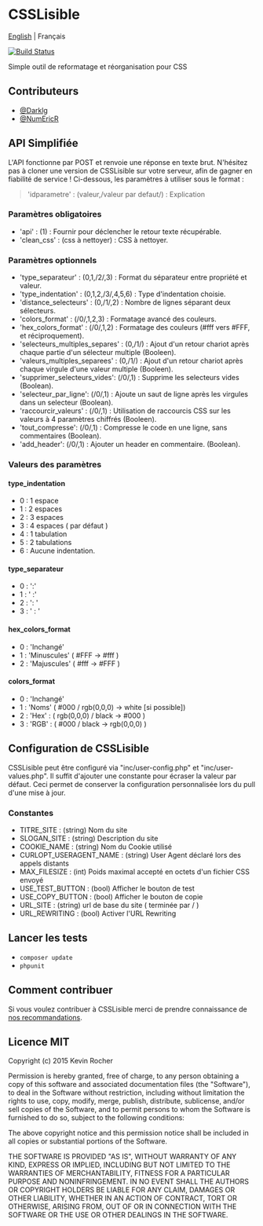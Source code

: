 # CSSLisible

[English](README_en.md) | Français

[![Build Status](https://travis-ci.org/Darklg/CSSLisible.svg?branch=master)](https://travis-ci.org/Darklg/CSSLisible)

Simple outil de reformatage et réorganisation pour CSS

## Contributeurs

* [@Darklg](https://github.com/Darklg)
* [@NumEricR](https://github.com/NumEricR)

## API Simplifiée

L'API fonctionne par POST et renvoie une réponse en texte brut. N'hésitez pas à cloner une version de CSSLisible sur votre serveur, afin de gagner en fiabilité de service !
Ci-dessous, les paramètres à utiliser sous le format :

> 'idparametre' : (valeur,/valeur par defaut/) : Explication

### Paramètres obligatoires

* 'api' : (1) : Fournir pour déclencher le retour texte récupérable.
* 'clean_css' : (css à nettoyer) : CSS à nettoyer.

### Paramètres optionnels

* 'type_separateur' : (0,1,/2/,3) : Format du séparateur entre propriété et valeur.
* 'type_indentation' : (0,1,2,/3/,4,5,6) : Type d'indentation choisie.
* 'distance_selecteurs' : (0,/1/,2) : Nombre de lignes séparant deux sélecteurs.
* 'colors_format' : (/0/,1,2,3) : Formatage avancé des couleurs.
* 'hex_colors_format' : (/0/,1,2) : Formatage des couleurs (#fff vers #FFF, et réciproquement).
* 'selecteurs_multiples_separes' : (0,/1/) : Ajout d'un retour chariot après chaque partie d'un sélecteur multiple (Booleen).
* 'valeurs_multiples_separees' : (0,/1/) : Ajout d'un retour chariot après chaque virgule d'une valeur multiple (Booleen).
* 'supprimer_selecteurs_vides': (/0/,1) : Supprime les selecteurs vides (Boolean).
* 'selecteur_par_ligne': (/0/,1) : Ajoute un saut de ligne après les virgules dans un selecteur (Boolean).
* 'raccourcir_valeurs' : (/0/,1) : Utilisation de raccourcis CSS sur les valeurs à 4 paramètres chiffrés (Booleen).
* 'tout_compresse': (/0/,1) : Compresse le code en une ligne, sans commentaires (Boolean).
* 'add_header': (/0/,1) : Ajouter un header en commentaire. (Boolean).

### Valeurs des paramètres

#### type_indentation

* 0 : 1 espace
* 1 : 2 espaces
* 2 : 3 espaces
* 3 : 4 espaces ( par défaut )
* 4 : 1 tabulation
* 5 : 2 tabulations
* 6 : Aucune indentation.

#### type_separateur

* 0 : ':'
* 1 : ' :'
* 2 : ': '
* 3 : ' : '

#### hex_colors_format

* 0 : 'Inchangé'
* 1 : 'Minuscules' ( #FFF -> #fff )
* 2 : 'Majuscules' ( #fff -> #FFF )

#### colors_format

* 0 : 'Inchangé'
* 1 : 'Noms' ( #000 / rgb(0,0,0)  -> white [si possible])
* 2 : 'Hex' : ( rgb(0,0,0) / black -> #000 )
* 3 : 'RGB' : ( #000 / black -> rgb(0,0,0) )

## Configuration de CSSLisible

CSSLisible peut être configuré via "inc/user-config.php" et "inc/user-values.php".
Il suffit d'ajouter une constante pour écraser la valeur par défaut.
Ceci permet de conserver la configuration personnalisée lors du pull d'une mise à jour.

### Constantes

* TITRE_SITE : (string) Nom du site
* SLOGAN_SITE : (string) Description du site
* COOKIE_NAME : (string) Nom du Cookie utilisé
* CURLOPT_USERAGENT_NAME : (string) User Agent déclaré lors des appels distants
* MAX_FILESIZE : (int) Poids maximal accepté en octets d'un fichier CSS envoyé
* USE_TEST_BUTTON : (bool) Afficher le bouton de test
* USE_COPY_BUTTON : (bool) Afficher le bouton de copie
* URL_SITE : (string) url de base du site ( terminée par / )
* URL_REWRITING : (bool) Activer l'URL Rewriting

## Lancer les tests

* `composer update`
* `phpunit`

## Comment contribuer

Si vous voulez contribuer à CSSLisible merci de prendre connaissance de [nos recommandations](https://github.com/Darklg/CSSLisible/blob/master/CONTRIBUTING.md).

## Licence MIT

Copyright (c) 2015 Kevin Rocher

Permission is hereby granted, free of charge, to any person obtaining a copy of this software and associated documentation files (the "Software"), to deal in the Software without restriction, including without limitation the rights to use, copy, modify, merge, publish, distribute, sublicense, and/or sell copies of the Software, and to permit persons to whom the Software is furnished to do so, subject to the following conditions:

The above copyright notice and this permission notice shall be included in all copies or substantial portions of the Software.

THE SOFTWARE IS PROVIDED "AS IS", WITHOUT WARRANTY OF ANY KIND, EXPRESS OR IMPLIED, INCLUDING BUT NOT LIMITED TO THE WARRANTIES OF MERCHANTABILITY, FITNESS FOR A PARTICULAR PURPOSE AND NONINFRINGEMENT. IN NO EVENT SHALL THE AUTHORS OR COPYRIGHT HOLDERS BE LIABLE FOR ANY CLAIM, DAMAGES OR OTHER LIABILITY, WHETHER IN AN ACTION OF CONTRACT, TORT OR OTHERWISE, ARISING FROM, OUT OF OR IN CONNECTION WITH THE SOFTWARE OR THE USE OR OTHER DEALINGS IN THE SOFTWARE.
